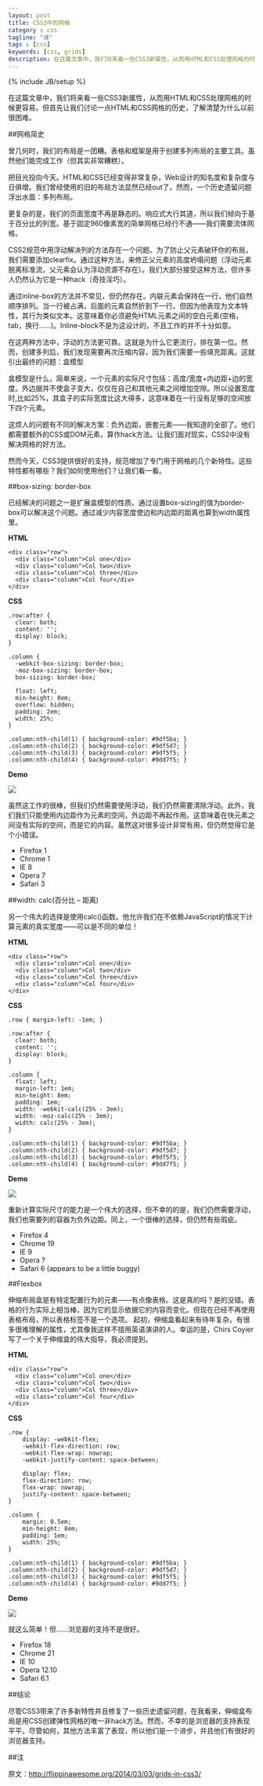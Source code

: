```yaml
---
layout: post
title: CSS3中的网格
category : css
tagline: "译"
tags : [css]
keywords: [css, grids]
description: 在这篇文章中，我们将来看一些CSS3新属性，从而用HTML和CSS处理网格的时候更容易。但首先让我们讨论一点HTML和CSS网格的历史，了解清楚为什么以前很困难。
---
```

{% include JB/setup %}

在这篇文章中，我们将来看一些CSS3新属性，从而用HTML和CSS处理网格的时候更容易。但首先让我们讨论一点HTML和CSS网格的历史，了解清楚为什么以前很困难。

##网格简史

曾几何时，我们的布局是一团糟。表格和框架是用于创建多列布局的主要工具。虽然他们能完成工作（但其实非常糟糕）。

把目光投向今天。HTML和CSS已经变得非常复杂，Web设计的知名度和复杂度与日俱增。我们曾经使用的旧的布局方法显然已经out了。然而，一个历史遗留问题浮出水面：多列布局。

更复杂的是，我们的页面宽度不再是静态的。响应式大行其道，所以我们倾向于基于百分比的列宽。基于固定960像素宽的简单网格已经行不通——我们需要流体网格。

CSS2规范中用浮动解决列的方法存在一个问题。为了防止父元素破环你的布局，我们需要添加clearfix。通过这种方法，来修正父元素的高度坍塌问题（浮动元素脱离标准流，父元素会认为浮动资源不存在）。我们大部分接受这种方法，但许多人仍然认为它是一种hack（奇技淫巧）。

通过inline-box的方法并不常见，但仍然存在。内联元素会保持在一行，他们自然顺序排列。当一行被占满，后面的元素自然折到下一行。但因为他表现为文本特性，其行为类似文本。这意味着你必须避免HTML元素之间的空白元素(空格，tab，换行……)。Inline-block不是为这设计的，不且工作的并不十分如意。

在这两种方法中，浮动的方法更可靠。这就是为什么它更流行，排在第一位。然而，创建多列后，我们发现需要再次压缩内容，因为我们需要一些填充距离。这就引出最终的问题：盒模型

盒模型是什么，简单来说，一个元素的实际尺寸包括：高度/宽度+内边距+边的宽度。外边据并不使盒子变大，仅仅在自己和其他元素之间增加空隙。所以设置宽度时,比如25%，其盒子的实际宽度比这大得多，这意味着在一行没有足够的空间放下四个元素。

这烦人的问题有不同的解决方案：负外边距，嵌套元素——我知道的全部了。他们都需要额外的CSS或DOM元素，算作hack方法。让我们面对现实，CSS2中没有解决网格的好方法。

然而今天，CSS3提供很好的支持，规范增加了专门用于网格的几个新特性。这些特性都有哪些？我们如何使用他们？让我们看一看。

##box-sizing: border-box

已经解决的问题之一是扩展盒模型的性质。通过设置box-sizing的值为border-box可以解决这个问题。通过减少内容宽度使边和内边距的距离也算到width属性里。

**HTML**

	<div class="row">
	  <div class="column">Col one</div>
	  <div class="column">Col two</div>
	  <div class="column">Col three</div>
	  <div class="column">Col four</div>
	</div>

**CSS**

	.row:after {
	  clear: both;
	  content: '';
	  display: block;
	}
	
	.column {
	  -webkit-box-sizing: border-box;
	  -moz-box-sizing: border-box;
	  box-sizing: border-box;
	  
	  float: left;
	  min-height: 8em;
	  overflow: hidden;
	  padding: 2em;
	  width: 25%;
	}
	
	.column:nth-child(1) { background-color: #9df5ba; }
	.column:nth-child(2) { background-color: #9df5d7; }
	.column:nth-child(3) { background-color: #9df5f5; }
	.column:nth-child(4) { background-color: #9dd7f5; }

**Demo**

![]({{BLOG_IMG}}100.png)

虽然这工作的很棒，但我们仍然需要使用浮动，我们仍然需要清除浮动。此外，我们我们只能使用内边距作为元素的空间，外边距不再起作用。这意味着在快元素之间没有实际的空间，而是它的内容。虽然这对很多设计非常有用，但仍然觉得它是个小错误。

- Firefox 1
- Chrome 1
- IE 8
- Opera 7
- Safari 3

##width: calc(百分比 – 距离)

另一个伟大的选择是使用calc()函数。他允许我们在不依赖JavaScript的情况下计算元素的真实宽度——可以是不同的单位！

**HTML**

	<div class="row">
	  <div class="column">Col one</div>
	  <div class="column">Col two</div>
	  <div class="column">Col three</div>
	  <div class="column">Col four</div>
	</div>

**CSS**

	.row { margin-left: -1em; }
	
	.row:after {
	  clear: both;
	  content: '';
	  display: block;
	}

	.column {
	  float: left;
	  margin-left: 1em;
	  min-height: 8em;
	  padding: 1em;
	  width: -webkit-calc(25% - 3em);
	  width: -moz-calc(25% - 3em);
	  width: calc(25% - 3em);
	}
	
	.column:nth-child(1) { background-color: #9df5ba; }
	.column:nth-child(2) { background-color: #9df5d7; }
	.column:nth-child(3) { background-color: #9df5f5; }
	.column:nth-child(4) { background-color: #9dd7f5; }

**Demo**

![]({{BLOG_IMG}}101.png)

重新计算实际尺寸的能力是一个伟大的选择，但不幸的的是，我们仍然需要浮动，我们也需要列的容器为负外边距。同上，一个很棒的选择，但仍然有些瑕疵。

- Firefox 4
- Chrome 19
- IE 9
- Opera ?
- Safari 6 (appears to be a little buggy)

##Flexbox

伸缩布局盒是有特定配置行为的元素——有点像表格。这是真的吗？是的没错。表格的行为实际上相当棒，因为它的显示依据它的内容而变化。但现在已经不再使用表格布局，所以表格标签不是一个选项。
起初，伸缩盒看起来有待年复杂。有很多很难理解的属性，尤其像我这样不擅用英语演讲的人。幸运的是，Chirs Coyier写了一个关于伸缩盒的伟大指导，我必须提到。

**HTML**

	<div class="row">
	  <div class="column">Col one</div>
	  <div class="column">Col two</div>
	  <div class="column">Col three</div>
	  <div class="column">Col four</div>
	</div>

**CSS**

	.row {
	    display: -webkit-flex;
	    -webkit-flex-direction: row;
	    -webkit-flex-wrap: nowrap;
	    -webkit-justify-content: space-between;
	
	    display: flex;
	    flex-direction: row;
	    flex-wrap: nowrap;
	    justify-content: space-between;
	}
	
	.column {
	    margin: 0.5em;
	    min-height: 8em;
	    padding: 1em;
	    width: 25%;
	}
	
	.column:nth-child(1) { background-color: #9df5ba; }
	.column:nth-child(2) { background-color: #9df5d7; }
	.column:nth-child(3) { background-color: #9df5f5; }
	.column:nth-child(4) { background-color: #9dd7f5; }

**Demo**

![]({{BLOG_IMG}}102.png)

就这么简单！但……浏览器的支持不是很好。

- Firefox 18
- Chrome 21
- IE 10
- Opera 12.10
- Safari 6.1

##结论

尽管CSS3带来了许多新特性并且修复了一些历史遗留问题，在我看来，伸缩盒布局是用CSS创建弹性网格的唯一非hack方法。然而，不幸的是浏览器的支持表现平平。尽管如何，其他方法丰富了表现，所以他们是一个进步，并且他们有很好的浏览器支持。

##注

原文：http://flippinawesome.org/2014/03/03/grids-in-css3/